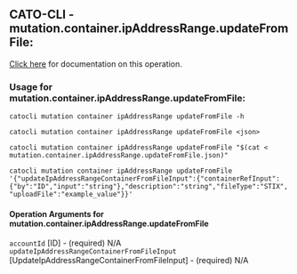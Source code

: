 
## CATO-CLI - mutation.container.ipAddressRange.updateFromFile:
[Click here](https://api.catonetworks.com/documentation/#mutation-mutation.container.ipAddressRange.updateFromFile) for documentation on this operation.

### Usage for mutation.container.ipAddressRange.updateFromFile:

`catocli mutation container ipAddressRange updateFromFile -h`

`catocli mutation container ipAddressRange updateFromFile <json>`

`catocli mutation container ipAddressRange updateFromFile "$(cat < mutation.container.ipAddressRange.updateFromFile.json)"`

`catocli mutation container ipAddressRange updateFromFile '{"updateIpAddressRangeContainerFromFileInput":{"containerRefInput":{"by":"ID","input":"string"},"description":"string","fileType":"STIX","uploadFile":"example_value"}}'`


#### Operation Arguments for mutation.container.ipAddressRange.updateFromFile ####

`accountId` [ID] - (required) N/A    
`updateIpAddressRangeContainerFromFileInput` [UpdateIpAddressRangeContainerFromFileInput] - (required) N/A    
